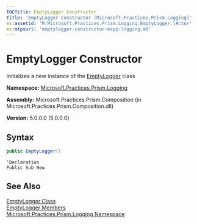 ```yaml
---
TOCTitle: EmptyLogger Constructor
Title: 'EmptyLogger Constructor (Microsoft.Practices.Prism.Logging)'
ms:assetid: 'M:Microsoft.Practices.Prism.Logging.EmptyLogger.\#ctor'
ms:mtpsurl: 'emptylogger-constructor-mspp-logging.md'
---
```


# EmptyLogger Constructor

Initializes a new instance of the [EmptyLogger](/patterns-practices/reference/emptylogger-class-mspp-logging) class

**Namespace:** [Microsoft.Practices.Prism.Logging](/patterns-practices/reference/mspp-logging-namespace)

**Assembly:** Microsoft.Practices.Prism.Composition (in Microsoft.Practices.Prism.Composition.dll)

**Version:** 5.0.0.0 (5.0.0.0)

## Syntax

```C#
public EmptyLogger()
```

```VB
'Declaration
Public Sub New
```

## See Also

[EmptyLogger Class](/patterns-practices/reference/emptylogger-class-mspp-logging)<br/>
[EmptyLogger Members](/patterns-practices/reference/emptylogger-members-mspp-logging)<br/>
[Microsoft.Practices.Prism.Logging Namespace](/patterns-practices/reference/mspp-logging-namespace)<br/>